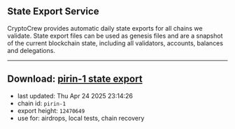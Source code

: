 ## State Export Service
CryptoCrew provides automatic daily state exports for all chains we validate. State export files can be used as genesis files and are a snapshot of the current blockchain state, including all validators, accounts, balances and delegations.

---
**Download: [pirin-1 state export](https://dl-eu2.ccvalidators.com/SERVICE/nolus/pirin-1_export_12470649.json)**
---

- last updated: Thu Apr 24 2025 23:14:26
- chain id: `pirin-1`
- export height: `12470649`
- use for: airdrops, local tests, chain recovery
